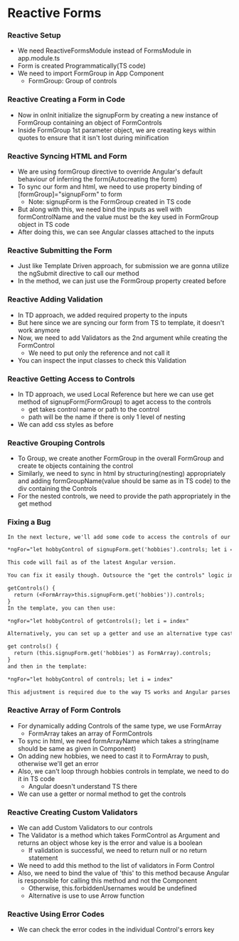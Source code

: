 # Reactive Forms

### Reactive Setup

* We need ReactiveFormsModule instead of FormsModule in app.module.ts
* Form is created Programmatically(TS code)
* We need to import FormGroup in App Component
  * FormGroup: Group of controls

### Reactive Creating a Form in Code

* Now in onInit initialize the signupForm by creating a new instance of FormGroup containing an object of FormControls
* Inside FormGroup 1st parameter object, we are creating keys within quotes to ensure that it isn't lost during minification

### Reactive Syncing HTML and Form

* We are using formGroup directive to override Angular's default behaviour of inferring the form(Autocreating the form)
* To sync our form and html, we need to use property binding of [formGroup]="signupForm" to form
  * Note: signupForm is the FormGroup created in TS code
* But along with this, we need bind the inputs as well with formControlName and the value must be the key used in FormGroup object in TS code
* After doing this, we can see Angular classes attached to the inputs

### Reactive Submitting the Form

* Just like Template Driven approach, for submission we are gonna utilize the ngSubmit directive to call our method
* In the method, we can just use the FormGroup property created before

### Reactive Adding Validation

* In TD approach, we added required property to the inputs
* But here since we are syncing our form from TS to template, it doesn't work anymore
* Now, we need to add Validators as the 2nd argument while creating the FormControl
  * We need to put only the reference and not call it
* You can inspect the input classes to check this Validation

### Reactive Getting Access to Controls

* In TD approach, we used Local Reference but here we can use get method of signupForm(FormGroup) to aget access to the controls
  * get takes control name or path to the control
  * path will be the name if there is only 1 level of nesting
* We can add css styles as before

### Reactive Grouping Controls

* To Group, we create another FormGroup in the overall FormGroup and create te objects containing the control
* Similarly, we need to sync in html by structuring(nesting) appropriately and adding formGroupName(value should be same as in TS code) to the div containing the Controls
* For the nested controls, we need to provide the path appropriately in the get method

### Fixing a Bug

```txt
In the next lecture, we'll add some code to access the controls of our form array:

*ngFor="let hobbyControl of signupForm.get('hobbies').controls; let i = index"

This code will fail as of the latest Angular version.

You can fix it easily though. Outsource the "get the controls" logic into a method of your component code (the .ts file):

getControls() {
  return (<FormArray>this.signupForm.get('hobbies')).controls;
}
In the template, you can then use:

*ngFor="let hobbyControl of getControls(); let i = index"

Alternatively, you can set up a getter and use an alternative type casting syntax:

get controls() {
  return (this.signupForm.get('hobbies') as FormArray).controls;
}
and then in the template:

*ngFor="let hobbyControl of controls; let i = index"

This adjustment is required due to the way TS works and Angular parses your templates (it doesn't understand TS there).
```

### Reactive Array of Form Controls

* For dynamically adding Controls of the same type, we use FormArray
  * FormArray takes an array of FormControls
* To sync in html, we need formArrayName which takes a string(name should be same as given in Component)
* On adding new hobbies, we need to cast it to FormArray to push, otherwise we'll get an error
* Also, we can't loop through hobbies controls in template, we need to do it in TS code
  * Angular doesn't understand TS there
* We can use a getter or normal method to get the controls

### Reactive Creating Custom Validators

* We can add Custom Validators to our controls
* The Validator is a method which takes FormControl as Argument and returns an object whose key is the error and value is a boolean
  * If validation is successful, we need to return null or no return statement
* We need to add this method to the list of validators in Form Control
* Also, we need to bind the value of 'this' to this method because Angular is responsible for calling this method and not the Component
  * Otherwise, this.forbiddenUsernames would be undefined
  * Alternative is use to use Arrow function

### Reactive Using Error Codes

* We can check the error codes in the individual Control's errors key